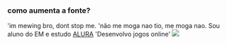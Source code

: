 ### como aumenta a fonte?

'im mewing bro, dont stop me.
'não me moga nao tio, me moga nao.
Sou aluno do EM e estudo [ALURA](https://alura.com.br)
'Desenvolvo jogos online'
![](https://media.tenor.com/oXE-MilclX8AAAAM/sherek-brasil.gif)

